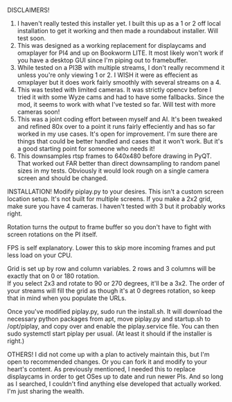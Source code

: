 DISCLAIMERS!
1) I haven't really tested this installer yet.  I built this up as a 1 or 2 off local installation to get it 
   working and then made a roundabout installer.  Will test soon.
2) This was designed as a working replacement for displaycams and omxplayer for PI4 and up on Bookworm LITE.  It 
   most likely won't work if you have a desktop GUI since I'm piping out to framebuffer.
3) While tested on a PI3B with multiple streams, I don't really recommend it unless you're only viewing 1 or 2.
   I WISH it were as effecient as omxplayer but it does work fairly smoothly with several streams on a 4.
4) This was tested with limited cameras.  It was strictly opencv before I tried it with some Wyze cams and
   had to have some fallbacks.  Since the mod, it seems to work with what I've tested so far.  Will test with more
   cameras soon!
5) This was a joint coding effort between myself and AI.  It's been tweaked and refined 80x over to a point it runs
   fairly effeciently and has so far worked in my use cases.  It's open for improvement.  I'm sure there are things
   that could be better handled and cases that it won't work.  But it's a good starting point for someone who
   needs it!
6) This downsamples rtsp frames to 640x480 before drawing in PyQT.  That worked out FAR better than direct downsampling
   to random panel sizes in my tests.  Obviously it would look rough on a single camera screen and should be changed.

INSTALLATION!
Modify piplay.py to your desires.  This isn't a custom screen location setup.  It's not built for multiple screens.
If you make a 2x2 grid, make sure you have 4 cameras.  I haven't tested with 3 but it probably works right.

Rotation turns the output to frame buffer so you don't have to fight with screen rotations on the PI itself.

FPS is self explanatory.  Lower this to skip more incoming frames and put less load on your CPU.

Grid is set up by row and column variables.  2 rows and 3 columns will be exactly that on 0 or 180 rotation.  
If you select 2x3 and rotate to 90 or 270 degrees, it'll be a 3x2.  The order of your streams will fill the grid
as though it's at 0 degrees rotation, so keep that in mind when you populate the URLs.

Once you've modified piplay.py, sudo run the install.sh.  It will download the necessary python packages from apt,
move piplay.py and startup.sh to /opt/piplay, and copy over and enable the piplay.service file.  You can then
sudo systemctl start piplay per usual. (At least it should if the installer is right.)

OTHERS!
I did not come up with a plan to actively maintain this, but I'm open to recommended changes.  Or you can fork it
and modify to your heart's content.  As previously mentioned, I needed this to replace displaycams in order to 
get OSes up to date and run newer PIs.  And so long as I searched, I couldn't find anything else developed that
actually worked.  I'm just sharing the wealth.
